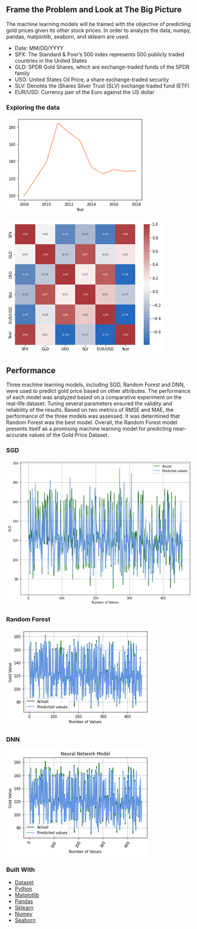 <!-- GETTING STARTED -->
## Frame the Problem and Look at The Big Picture

The machine learning models will be trained with the objective of predicting gold prices given its other stock prices. In order to analyze the data, numpy, pandas, matplotlib, seaborn, and sklearn are used.

- Date: MM/DD/YYYY
- SPX: The Standard & Poor’s 500 index represents 500
publicly traded countries in the United States
- GLD: SPDR Gold Shares, which are exchange-traded
funds of the SPDR family
- USO: United States Oil Price, a share exchange-traded
security
- SLV: Denotes the iShares Silver Trust (SLV) exchange
traded fund (ETF)
- EUR/USD: Currency pair of the Euro against the US dollar

### Exploring the data
![graph](explore1.png)

![graph](explore2.png)

## Performance
Three machine learning models, including SGD, Random Forest and DNN, were used to predict gold price based on other attributes. The performance of each model was analyzed based on a comparative experiment on the real-life dataset. Tuning several parameters ensured the validity and reliability of the results. Based on two metrics of RMSE and MAE, the performance of the three
models was assessed. It was determined that Random Forest was the best model. Overall, the Random Forest model presents itself as a promising machine learning model for predicting near-accurate values of the Gold Price Dataset.

### SGD

![graph](SGD.png)

### Random Forest

![graph](random_forest.png)

### DNN

![graph](neural.png)

### Built With
* [Dataset](https://www.kaggle.com/altruistdelhite04/gold-price-data) 
* [Python](https://reactjs.org/)
* [Matplotlib](https://matplotlib.org/)
* [Pandas](https://pandas.pydata.org/)
* [Sklearn](https://scikit-learn.org/)
* [Numpy](https://numpy.org/)
* [Seaborn](https://seaborn.pydata.org/)

